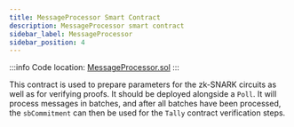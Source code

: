 ```yaml
---
title: MessageProcessor Smart Contract
description: MessageProcessor smart contract
sidebar_label: MessageProcessor
sidebar_position: 4
---
```


:::info
Code location: [MessageProcessor.sol](https://github.com/privacy-scaling-explorations/maci/blob/dev/contracts/contracts/MessageProcessor.sol)
:::

This contract is used to prepare parameters for the zk-SNARK circuits as well as for verifying proofs. It should be deployed alongside a `Poll`.
It will process messages in batches, and after all batches have been processed, the `sbCommitment` can then be used for the `Tally` contract verification steps.
